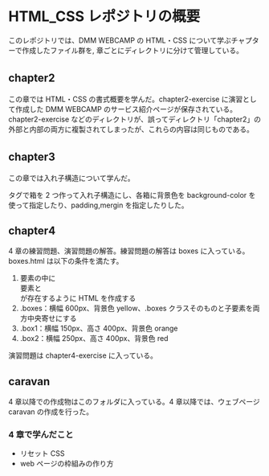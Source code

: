 # HTML_CSS レポジトリの概要　

このレポジトリでは、DMM WEBCAMP の HTML・CSS について学ぶチャプターで作成したファイル群を,
章ごとにディレクトリに分けて管理している。

## chapter2 　　

この章では HTML・CSS の書式概要を学んだ。chapter2-exercise に演習として作成した DMM WEBCAMP のサービス紹介ページが保存されている。
chapter2-exercise などのディレクトリが、誤ってディレクトリ「chapter2」の外部と内部の両方に複製されてしまったが、これらの内容は同じものである。

## chapter3 　　

この章では入れ子構造について学んだ。<div>タグで箱を 2 つ作って入れ子構造にし、各箱に背景色を background-color を使って指定したり、padding,mergin を指定したりした。

## chapter4

4 章の練習問題、演習問題の解答。練習問題の解答は boxes に入っている。boxes.html は以下の条件を満たす。

1. <div class="boxes">要素の中に<div class="box1">要素と<div class="box2">が存在するように HTML を作成する
2. .boxes：横幅 600px、背景色 yellow、.boxes クラスそのものと子要素を両方中央寄せにする
3. .box1：横幅 150px、高さ 400px、背景色 orange
4. .box2：横幅 250px、高さ 400px、背景色 red

演習問題は chapter4-exercise に入っている。

## caravan

4 章以降での作成物はこのフォルダに入っている。4 章以降では、ウェブページ caravan の作成を行った。

### 4 章で学んだこと

- リセット CSS
- web ページの枠組みの作り方
